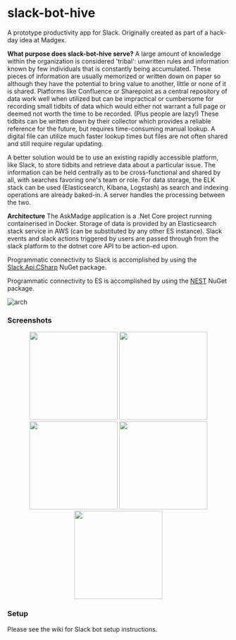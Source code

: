# slack-bot-hive
A prototype productivity app for Slack.
Originally created as part of a hack-day idea at Madgex.

**What purpose does slack-bot-hive serve?**
A large amount of knowledge within the organization is considered 'tribal': unwritten rules and information known by few individuals that is constantly being accumulated. These pieces of information are usually memorized or written down on paper so although they have the potential to bring value to another, little or none of it is shared. Platforms like Confluence or Sharepoint as a central repository of data work well when utilized but can be impractical or cumbersome for recording small tidbits of data which would either not warrant a full page or deemed not worth the time to be recorded. (Plus people are lazy!) These tidbits can be written down by their collector which provides a reliable reference for the future, but requires time-consuming manual lookup. A digital file can utilize much faster lookup times but files are not often shared and still require regular updating.

A better solution would be to use an existing rapidly accessible platform, like Slack, to store tidbits and retrieve data about a particular issue. The information can be held centrally as to be cross-functional and shared by all, with searches favoring one's team or role. For data storage, the ELK stack can be used (Elasticsearch, Kibana, Logstash) as search and indexing operations are already baked-in. A server handles the processing between the two.

**Architecture**
The AskMadge application is a .Net Core project running containerised in Docker. Storage of data is provided by an Elasticsearch stack service in AWS (can be substituted by any other ES instance). Slack events and slack actions triggered by users are passed through from the slack platform to the dotnet core API to be action-ed upon. 

Programmatic connectivity to Slack is accomplished by using the [Slack.Api.CSharp](https://github.com/JamesMarcogliese/slack-api-csharp) NuGet package. 

Programmatic connectivity to ES is accomplished by using the [NEST](https://github.com/elastic/elasticsearch-net) NuGet package.

![](https://user-images.githubusercontent.com/8539492/58374560-5c84fd80-7f0e-11e9-9dfa-67b981637de0.png "arch")

### Screenshots
<p align="center">
 <img src="https://user-images.githubusercontent.com/8539492/37557057-3ad23dea-29d5-11e8-9a31-28dd64d1bf0b.PNG" width="200"/>
 <img src="https://user-images.githubusercontent.com/8539492/37557058-3ae2ac8e-29d5-11e8-8dbb-509c2eda2893.PNG" width="200"/>
 <img src="https://user-images.githubusercontent.com/8539492/37557059-3af1d268-29d5-11e8-9bd0-82f1b60d3958.PNG" width="200"/>
 <img src="https://user-images.githubusercontent.com/8539492/37557060-3b01731c-29d5-11e8-8be3-718963e12265.PNG" width="200"/>
 <img src="https://user-images.githubusercontent.com/8539492/37557061-3b1182f2-29d5-11e8-9fdd-2e76e2d2f8c9.PNG" width="200"/>
</p>

### Setup
Please see the wiki for Slack bot setup instructions.

